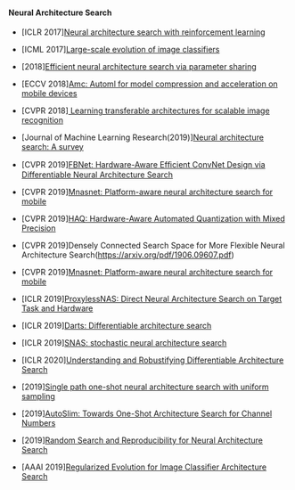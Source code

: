 #### Neural Architecture Search
- [ICLR 2017][Neural architecture search with reinforcement learning](https://arxiv.xilesou.top/pdf/1611.01578.pdf)
- [ICML 2017][Large-scale evolution of image classifiers](https://arxiv.xilesou.top/pdf/1703.01041.pdf)

- [2018][Efficient neural architecture search via parameter sharing](https://arxiv.xilesou.top/pdf/1802.03268.pdf?fbclid=IwAR1RHoGyzFPepWpSyNA1TcySIjEto2scD7Fg3Pk6KOUygRNKXiA_r68MIkI)
- [ECCV 2018][Amc: Automl for model compression and acceleration on mobile devices](http://openaccess.thecvf.com/content_ECCV_2018/papers/Yihui_He_AMC_Automated_Model_ECCV_2018_paper.pdf)
- [CVPR 2018][ Learning transferable architectures for scalable image recognition](https://arxiv.org/pdf/1707.07012.pdf)

- [Journal of Machine Learning Research(2019)][Neural architecture search: A survey](https://arxiv.xilesou.top/pdf/1808.05377.pdf)
- [CVPR 2019][FBNet: Hardware-Aware Efﬁcient ConvNet Design via Differentiable Neural Architecture Search](http://openaccess.thecvf.com/content_CVPR_2019/papers/Wu_FBNet_Hardware-Aware_Efficient_ConvNet_Design_via_Differentiable_Neural_Architecture_Search_CVPR_2019_paper.pdf)
- [CVPR 2019][Mnasnet: Platform-aware neural architecture search for mobile](http://openaccess.thecvf.com/content_CVPR_2019/papers/Tan_MnasNet_Platform-Aware_Neural_Architecture_Search_for_Mobile_CVPR_2019_paper.pdf)
- [CVPR 2019][HAQ: Hardware-Aware Automated Quantization with Mixed Precision](http://openaccess.thecvf.com/content_CVPR_2019/papers/Wang_HAQ_Hardware-Aware_Automated_Quantization_With_Mixed_Precision_CVPR_2019_paper.pdf)
- [CVPR 2019]Densely Connected Search Space for More Flexible Neural Architecture Search(https://arxiv.org/pdf/1906.09607.pdf)
- [CVPR 2019][Mnasnet: Platform-aware neural architecture search for mobile](http://openaccess.thecvf.com/content_CVPR_2019/papers/Tan_MnasNet_Platform-Aware_Neural_Architecture_Search_for_Mobile_CVPR_2019_paper.pdf)
- [ICLR 2019][ProxylessNAS: Direct Neural Architecture Search on Target Task and Hardware](https://arxiv.org/pdf/1812.00332.pdf)
- [ICLR 2019][Darts: Differentiable architecture search](https://arxiv.xilesou.top/pdf/1806.09055.pdf)
- [ICLR 2019][SNAS: stochastic neural architecture search](https://arxiv.xilesou.top/pdf/1812.09926.pdf)
- [ICLR 2020][Understanding and Robustifying Differentiable Architecture Search](https://arxiv.xilesou.top/pdf/1909.09656.pdf)
- [2019][Single path one-shot neural architecture search with uniform sampling](https://arxiv.xilesou.top/pdf/1904.00420.pdf)
- [2019][AutoSlim: Towards One-Shot Architecture Search for Channel Numbers](https://arxiv.xilesou.top/pdf/1903.11728.pdf)
- [2019][Random Search and Reproducibility for Neural Architecture Search](https://arxiv.xilesou.top/pdf/1902.07638.pdf)
- [AAAI 2019][Regularized Evolution for Image Classifier Architecture Search](https://arxiv.org/pdf/1802.01548.pdf)
